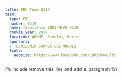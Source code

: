 ```yaml
---
title: FRC Team 6319
team:
  type: FRC
  number: 6319
  name: Tecmilenio ENKI-NOVA 6319
  rookie_year: 2017
  location: AHOME, Sinaloa, Mexico
  sponsors:
  - TECMILENIO CAMPUS LOS MOCHIS
  links:
    Website: https://www.facebook.com/EnkiNovaUTM/
---
```


{% include remove_this_line_and_add_a_paragraph %}